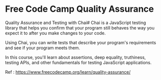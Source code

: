 # Free Code Camp Quality Assurance

Quality Assurance and Testing with Chai#
Chai is a JavaScript testing library that helps you confirm that your program still behaves the way you expect it to after you make changes to your code.

Using Chai, you can write tests that describe your program's requirements and see if your program meets them.

In this course, you'll learn about assertions, deep equality, truthiness, testing APIs, and other fundamentals for testing JavaScript applications.

Ref : https://www.freecodecamp.org/learn/quality-assurance/
